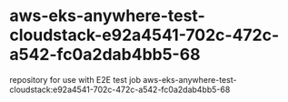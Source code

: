 # aws-eks-anywhere-test-cloudstack-e92a4541-702c-472c-a542-fc0a2dab4bb5-68
repository for use with E2E test job aws-eks-anywhere-test-cloudstack:e92a4541-702c-472c-a542-fc0a2dab4bb5-68
